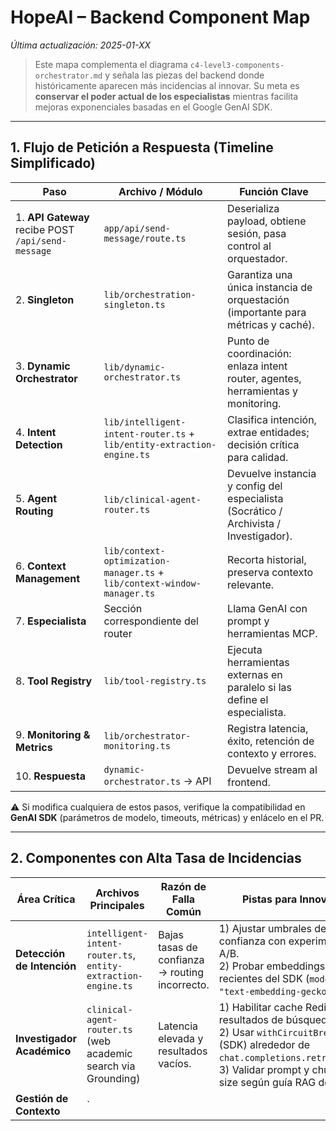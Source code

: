 # HopeAI – Backend Component Map
*Última actualización: 2025-01-XX*

> Este mapa complementa el diagrama `c4-level3-components-orchestrator.md` y señala las piezas del backend donde históricamente aparecen más incidencias al innovar.  Su meta es **conservar el poder actual de los especialistas** mientras facilita mejoras exponenciales basadas en el Google GenAI SDK.

---

## 1. Flujo de Petición a Respuesta (Timeline Simplificado)
| Paso | Archivo / Módulo | Función Clave |
|------|------------------|---------------|
| 1. **API Gateway** recibe POST `/api/send-message` | `app/api/send-message/route.ts` | Deserializa payload, obtiene sesión, pasa control al orquestador. |
| 2. **Singleton** | `lib/orchestration-singleton.ts` | Garantiza una única instancia de orquestación (importante para métricas y caché). |
| 3. **Dynamic Orchestrator** | `lib/dynamic-orchestrator.ts` | Punto de coordinación: enlaza intent router, agentes, herramientas y monitoring. |
| 4. **Intent Detection** | `lib/intelligent-intent-router.ts` + `lib/entity-extraction-engine.ts` | Clasifica intención, extrae entidades; decisión crítica para calidad. |
| 5. **Agent Routing** | `lib/clinical-agent-router.ts` | Devuelve instancia y config del especialista (Socrático / Archivista / Investigador). |
| 6. **Context Management** | `lib/context-optimization-manager.ts` + `lib/context-window-manager.ts` | Recorta historial, preserva contexto relevante. |
| 7. **Especialista** | Sección correspondiente del router | Llama GenAI con prompt y herramientas MCP. |
| 8. **Tool Registry** | `lib/tool-registry.ts` | Ejecuta herramientas externas en paralelo si las define el especialista. |
| 9. **Monitoring & Metrics** | `lib/orchestrator-monitoring.ts` | Registra latencia, éxito, retención de contexto y errores. |
| 10. **Respuesta** | `dynamic-orchestrator.ts` → API | Devuelve stream al frontend.

⚠️ Si modifica cualquiera de estos pasos, verifique la compatibilidad en **GenAI SDK** (parámetros de modelo, timeouts, métricas) y enlácelo en el PR.

---

## 2. Componentes con Alta Tasa de Incidencias
| Área Crítica | Archivos Principales | Razón de Falla Común | Pistas para Innovar |
|--------------|---------------------|----------------------|--------------------|
| **Detección de Intención** | `intelligent-intent-router.ts`, `entity-extraction-engine.ts` | Bajas tasas de confianza → routing incorrecto. | 1) Ajustar umbrales de confianza con experimentos A/B.<br>2) Probar embeddings más recientes del SDK (`model: "text-embedding-gecko"`). |
| **Investigador Académico** | `clinical-agent-router.ts` (web academic search via Grounding) | Latencia elevada y resultados vacíos. | 1) Habilitar cache Redis para resultados de búsqueda.<br>2) Usar `withCircuitBreaker()` (SDK) alrededor de `chat.completions.retrieve()`.<br>3) Validar prompt y chunk size según guía RAG del SDK. |
| **Gestión de Contexto** | `